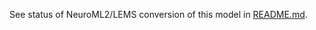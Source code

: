See status of NeuroML2/LEMS conversion of this model in [README.md](https://github.com/OpenSourceBrain/PinskyRinzelModel/blob/master/README.md).
